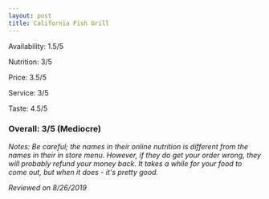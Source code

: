 ```yaml
---
layout: post
title: California Fish Grill
---
```


Availability: 1.5/5

Nutrition: 3/5

Price: 3.5/5

Service: 3/5

Taste: 4.5/5

### Overall: 3/5 (Mediocre)

*Notes: Be careful; the names in their online nutrition is different from the names in their in store menu. However, if they do get
your order wrong, they will probably refund your money back. It takes a while for your food to come out, but when it does - it's 
pretty good.*

*Reviewed on 8/26/2019*
